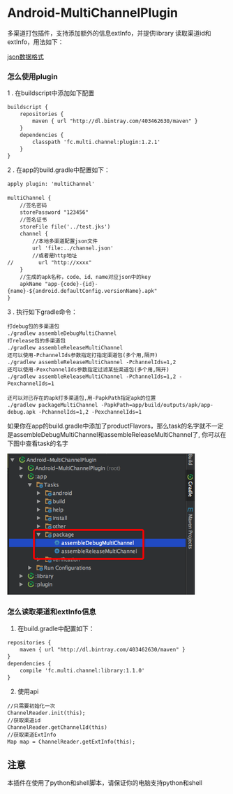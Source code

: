 # Android-MultiChannelPlugin
多渠道打包插件，支持添加额外的信息extInfo，并提供library 读取渠道id和extInfo，用法如下：

 [json数据格式](channel.json)

### 怎么使用plugin
1 . 在buildscript中添加如下配置
```
buildscript {
    repositories {
        maven { url "http://dl.bintray.com/403462630/maven" }
    }
    dependencies {
        classpath 'fc.multi.channel:plugin:1.2.1'
    }
}
```

2 . 在app的build.gradle中配置如下：
```
apply plugin: 'multiChannel'

multiChannel {
    //签名密码
    storePassword "123456"
    //签名证书
    storeFile file('../test.jks')
    channel {
        //本地多渠道配置json文件
        url 'file:../channel.json'
        //或者是http地址
//        url "http://xxxx"
    }
    //生成的apk名称，code、id、name对应json中的key
    apkName "app-{code}-{id}-{name}-${android.defaultConfig.versionName}.apk"
}

```
3 . 执行如下gradle命令：
```
打debug包的多渠道包
./gradlew assembleDebugMultiChannel 
打release包的多渠道包
./gradlew assembleReleaseMultiChannel 
还可以使用-PchannelIds参数指定打指定渠道包(多个用,隔开)
./gradlew assembleReleaseMultiChannel -PchannelIds=1,2
还可以使用-PexchannelIds参数指定过滤某些渠道包(多个用,隔开)
./gradlew assembleReleaseMultiChannel -PchannelIds=1,2 -PexchannelIds=1

还可以对已存在的apk打多渠道包,用-PapkPath指定apk的位置
./gradlew packageMultiChannel -PapkPath=app/build/outputs/apk/app-debug.apk -PchannelIds=1,2 -PexchannelIds=1
```

如果你在app的build.gradle中添加了productFlavors，那么task的名字就不一定是assembleDebugMultiChannel和assembleReleaseMultiChannel了,
你可以在下图中查看task的名字

![tmp754639d2.png](tmp754639d2.png)

### 怎么读取渠道和extInfo信息
1. 在build.gradle中配置如下：
```
repositories {
    maven { url "http://dl.bintray.com/403462630/maven" }
}
dependencies {
    compile 'fc.multi.channel:library:1.1.0'
}
```
2. 使用api
```
//只需要初始化一次
ChannelReader.init(this);
//获取渠道id
ChannelReader.getChannelId(this)
//获取渠道ExtInfo
Map map = ChannelReader.getExtInfo(this);
```


## 注意
本插件在使用了python和shell脚本，请保证你的电脑支持python和shell

